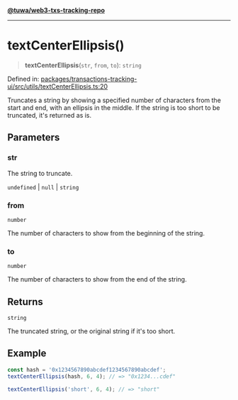 [**@tuwa/web3-txs-tracking-repo**](../../../README.md)

***

# textCenterEllipsis()

> **textCenterEllipsis**(`str`, `from`, `to`): `string`

Defined in: [packages/transactions-tracking-ui/src/utils/textCenterEllipsis.ts:20](https://github.com/TuwaIO/web3-transactions-tracking/blob/52081e426a0fe0411bfe24e5b138e8c5a0b34a42/packages/transactions-tracking-ui/src/utils/textCenterEllipsis.ts#L20)

Truncates a string by showing a specified number of characters from the start and end,
with an ellipsis in the middle. If the string is too short to be truncated, it's returned as is.

## Parameters

### str

The string to truncate.

`undefined` | `null` | `string`

### from

`number`

The number of characters to show from the beginning of the string.

### to

`number`

The number of characters to show from the end of the string.

## Returns

`string`

The truncated string, or the original string if it's too short.

## Example

```ts
const hash = '0x1234567890abcdef1234567890abcdef';
textCenterEllipsis(hash, 6, 4); // => "0x1234...cdef"

textCenterEllipsis('short', 6, 4); // => "short"
```
